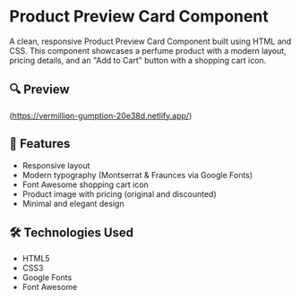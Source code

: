 # Product Preview Card Component

A clean, responsive Product Preview Card Component built using HTML and CSS. This component showcases a perfume product with a modern layout, pricing details, and an "Add to Cart" button with a shopping cart icon.

## 🔍 Preview

(https://vermillion-gumption-20e38d.netlify.app/)

## 🚀 Features

- Responsive layout
- Modern typography (Montserrat & Fraunces via Google Fonts)
- Font Awesome shopping cart icon
- Product image with pricing (original and discounted)
- Minimal and elegant design

## 🛠️ Technologies Used

- HTML5
- CSS3
- Google Fonts
- Font Awesome




